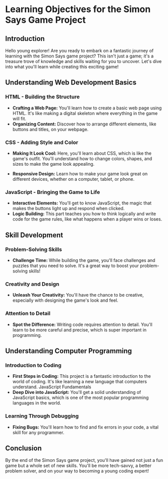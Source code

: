 # Learning Objectives for the Simon Says Game Project

## Introduction

Hello young explorer! Are you ready to embark on a fantastic journey of learning with the Simon Says game project? This isn't just a game; it's a treasure trove of knowledge and skills waiting for you to uncover. Let's dive into what you'll learn while creating this exciting game!

## Understanding Web Development Basics

### HTML - Building the Structure

- **Crafting a Web Page:** You'll learn how to create a basic web page using HTML. It's like making a digital skeleton where everything in the game will fit.
- **Organizing Content:** Discover how to arrange different elements, like buttons and titles, on your webpage.

### CSS - Adding Style and Color

- **Making It Look Cool:** Here, you'll learn about CSS, which is like the game's outfit. You'll understand how to change colors, shapes, and sizes to make the game look appealing.

- **Responsive Design:** Learn how to make your game look great on different devices, whether on a computer, tablet, or phone.

### JavaScript - Bringing the Game to Life

- **Interactive Elements:** You'll get to know JavaScript, the magic that makes the buttons light up and respond when clicked.
- **Logic Building:** This part teaches you how to think logically and write code for the game rules, like what happens when a player wins or loses.

## Skill Development

### Problem-Solving Skills

- **Challenge Time:** While building the game, you'll face challenges and puzzles that you need to solve. It's a great way to boost your problem-solving skills!

### Creativity and Design

- **Unleash Your Creativity:** You'll have the chance to be creative, especially with designing the game's look and feel.

### Attention to Detail

- **Spot the Difference:** Writing code requires attention to detail. You'll learn to be more careful and precise, which is super important in programming.

## Understanding Computer Programming

### Introduction to Coding

- **First Steps in Coding:** This project is a fantastic introduction to the world of coding. It's like learning a new language that computers understand.
  JavaScript Fundamentals
- **Deep Dive into JavaScript:** You'll get a solid understanding of JavaScript basics, which is one of the most popular programming languages in the world.

### Learning Through Debugging

- **Fixing Bugs:** You'll learn how to find and fix errors in your code, a vital skill for any programmer.

## Conclusion

By the end of the Simon Says game project, you'll have gained not just a fun game but a whole set of new skills. You'll be more tech-savvy, a better problem solver, and on your way to becoming a young coding expert!
